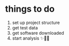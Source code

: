 # things to do

1. set up project structure
2. get test data
3. get software downloaded
4. start analysis ✨💃🏽
